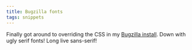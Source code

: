 ```yaml
---
title: Bugzilla fonts
tags: snippets
---
```


Finally got around to overriding the CSS in my [Bugzilla install](http://typechecked.net/a/support/bugs/). Down with ugly serif fonts! Long live sans-serif!
